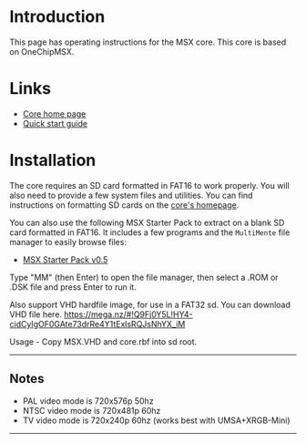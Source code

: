 # Introduction #

This page has operating instructions for the MSX core.
This core is based on OneChipMSX.

# Links #
  * [Core home page](http://retroramblings.net/?page_id=917)
  * [Quick start guide](http://retroramblings.net/?page_id=921)

# Installation #

The core requires an SD card formatted in FAT16 to work properly. You will also need to provide a few system files and utilities. You can find instructions on formatting SD cards on the [core's homepage](http://retroramblings.net/?page_id=917).

You can also use the following MSX Starter Pack to extract on a blank SD card formatted in FAT16.
It includes a few programs and the `MultiMente` file manager to easily browse files:

  * [MSX Starter Pack v0.5](http://newsdee.com/mist/msx_sd_card_0.5.zip)

Type "MM" (then Enter) to open the file manager, then select a .ROM or .DSK file and press Enter to run it.

Also support VHD hardfile image, for use in a FAT32 sd.
You can download VHD file here.
https://mega.nz/#!Q9Fj0Y5L!HY4-cidCyIgOF0GAte73drRe4Y1tExlsRQJsNhYX_iM

Usage - Copy MSX.VHD and core.rbf into sd root.


---





## Notes ##

  * PAL video mode is 720x576p 50hz
  * NTSC video mode is 720x481p 60hz
  * TV video mode is 720x240p 60hz (works best with UMSA+XRGB-Mini)





---
